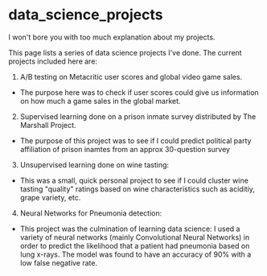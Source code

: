 # data_science_projects
I won't bore you with too much explanation about my projects.

This page lists a series of data science projects I've done. The current projects included here are:

1. A/B testing on Metacritic user scores and global video game sales.
  - The purpose here was to check if user scores could give us information on how much a game sales in the global market.
  
2. Supervised learning done on a prison inmate survey distributed by The Marshall Project.
  - The purpose of this project was to see if I could predict political party affiliation of prison inamtes from an approx 30-question survey

3. Unsupervised learning done on wine tasting:
  - This was a small, quick personal project to see if I could cluster wine tasting "quality" ratings based on wine characteristics such as aciditiy, grape variety, etc.

4. Neural Networks for Pneumonia detection:
  - This project was the culmination of learning data science: I used a variety of neural networks (mainly Convolutional Neural Networks) in order to predict the likelihood that a patient had pneumonia based on lung x-rays. The model was found to have an accuracy of 90% with a low false negative rate.
